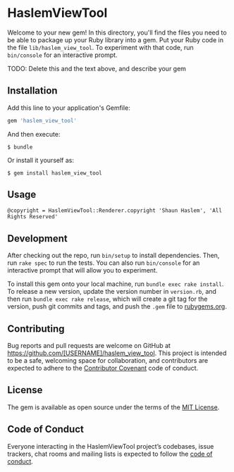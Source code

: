 # HaslemViewTool

Welcome to your new gem! In this directory, you'll find the files you need to be able to package up your Ruby library into a gem. Put your Ruby code in the file `lib/haslem_view_tool`. To experiment with that code, run `bin/console` for an interactive prompt.

TODO: Delete this and the text above, and describe your gem

## Installation

Add this line to your application's Gemfile:

```ruby
gem 'haslem_view_tool'
```

And then execute:

    $ bundle

Or install it yourself as:

    $ gem install haslem_view_tool

## Usage

```
@copyright = HaslemViewTool::Renderer.copyright 'Shaun Haslem', 'All Rights Reserved'
```

## Development

After checking out the repo, run `bin/setup` to install dependencies. Then, run `rake spec` to run the tests. You can also run `bin/console` for an interactive prompt that will allow you to experiment.

To install this gem onto your local machine, run `bundle exec rake install`. To release a new version, update the version number in `version.rb`, and then run `bundle exec rake release`, which will create a git tag for the version, push git commits and tags, and push the `.gem` file to [rubygems.org](https://rubygems.org).

## Contributing

Bug reports and pull requests are welcome on GitHub at https://github.com/[USERNAME]/haslem_view_tool. This project is intended to be a safe, welcoming space for collaboration, and contributors are expected to adhere to the [Contributor Covenant](http://contributor-covenant.org) code of conduct.

## License

The gem is available as open source under the terms of the [MIT License](https://opensource.org/licenses/MIT).

## Code of Conduct

Everyone interacting in the HaslemViewTool project’s codebases, issue trackers, chat rooms and mailing lists is expected to follow the [code of conduct](https://github.com/[USERNAME]/haslem_view_tool/blob/master/CODE_OF_CONDUCT.md).
